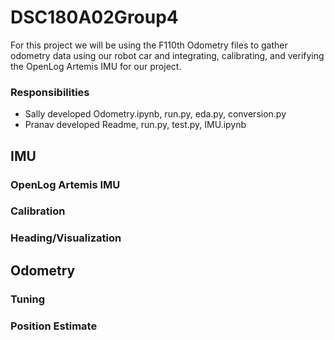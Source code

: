 # DSC180A02Group4

For this project we will be using the F110th Odometry files to gather odometry data using our robot car and integrating, calibrating, and verifying the OpenLog Artemis IMU for our project.






### Responsibilities 

* Sally developed Odometry.ipynb, run.py, eda.py, conversion.py
* Pranav developed Readme, run.py, test.py, IMU.ipynb

## IMU

### OpenLog Artemis IMU

### Calibration

### Heading/Visualization

## Odometry

### Tuning

### Position Estimate
